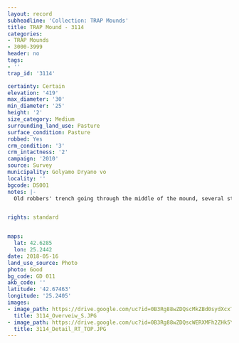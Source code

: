 ```yaml
---
layout: record
subheadline: 'Collection: TRAP Mounds'
title: TRAP Mound - 3114
categories:
- TRAP Mounds
- 3000-3999
header: no
tags:
- ''
trap_id: '3114'

certainty: Certain
elevation: '419'
max_diameter: '30'
min_diameter: '25'
height: '2'
size_category: Medium
surrounding_land_use: Pasture
surface_condition: Pasture
robbed: Yes
crm_condition: '3'
crm_intactness: '2'
campaign: '2010'
source: Survey
municipality: Golyamo Dryano vo
locality: ''
bgcode: DS001
notes: |-
  Old robbers' trench going through the middle of the mound, several stones on the top, looks like already excavated - Kiotv?.


rights: standard


maps:
  lat: 42.6285
  lon: 25.2442
date: 2018-05-16
land_use_source: Photo
photo: Good
bg_code: GD 011
akb_code: ''
latitude: '42.67463'
longitude: '25.2405'
images:
- image_path: https://drive.google.com/uc?id=0B3Rg88wZDQscMkZBd0sydXcxTW8
  title: 3114_Overveiw_S.JPG
- image_path: https://drive.google.com/uc?id=0B3Rg88wZDQscWERXMFh2ZHk5YVE
  title: 3114_Detail_RT_TOP.JPG
---
```

